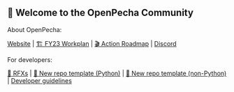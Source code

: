 ## 👋 Welcome to the OpenPecha Community

About OpenPecha:

[Website](https://openpecha.org) | [🏗️ FY23 Workplan](https://github.com/orgs/OpenPecha/projects/21/views/1) |  [🎬 Action Roadmap](https://github.com/orgs/OpenPecha/projects/11/views/1) | [Discord](https://discord.com/invite/7GFpPFSTeA)

For developers:

[🧭 RFXs](https://github.com/OpenPecha/Requests/issues) | [📂 New repo template (Python)](https://github.com/OpenPecha/openpecha-project-template) | [📂 New repo template (non-Python)](https://github.com/OpenPecha/new-repo-template) | [Developer guidelines](https://wiki.openpecha.org)
